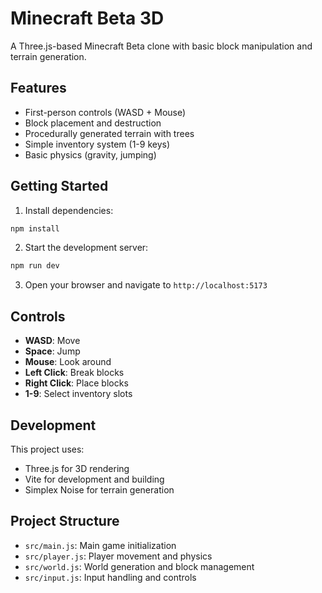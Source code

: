 # Minecraft Beta 3D

A Three.js-based Minecraft Beta clone with basic block manipulation and terrain generation.

## Features

- First-person controls (WASD + Mouse)
- Block placement and destruction
- Procedurally generated terrain with trees
- Simple inventory system (1-9 keys)
- Basic physics (gravity, jumping)

## Getting Started

1. Install dependencies:
```bash
npm install
```

2. Start the development server:
```bash
npm run dev
```

3. Open your browser and navigate to `http://localhost:5173`

## Controls

- **WASD**: Move
- **Space**: Jump
- **Mouse**: Look around
- **Left Click**: Break blocks
- **Right Click**: Place blocks
- **1-9**: Select inventory slots

## Development

This project uses:
- Three.js for 3D rendering
- Vite for development and building
- Simplex Noise for terrain generation

## Project Structure

- `src/main.js`: Main game initialization
- `src/player.js`: Player movement and physics
- `src/world.js`: World generation and block management
- `src/input.js`: Input handling and controls 
